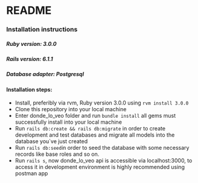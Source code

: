 # README

### Installation instructions

##### Ruby version: 3.0.0
##### Rails version: 6.1.1
##### Database adapter: Postgresql

#### Installation steps:
* Install, preferibly via rvm, Ruby version 3.0.0 using `rvm install 3.0.0`
* Clone this repository into your local machine
* Enter donde_lo_veo folder and run `bundle install` all gems must successfully install into your local machine
* Run `rails db:create && rails db:migrate` in order to create development and test databases and migrate all models into the database you´ve just created
* Run `rails db:seed`in order to seed the database with some necessary records like base roles and so on.
* Run `rails s`, now donde_lo_veo api is accessible via localhost:3000, to access it in development environment is highly recommended using postman app

